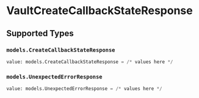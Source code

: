 # VaultCreateCallbackStateResponse


## Supported Types

### `models.CreateCallbackStateResponse`

```python
value: models.CreateCallbackStateResponse = /* values here */
```

### `models.UnexpectedErrorResponse`

```python
value: models.UnexpectedErrorResponse = /* values here */
```

